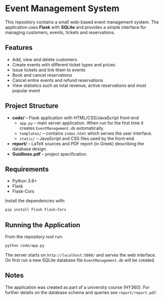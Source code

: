 # Event Management System

This repository contains a small web-based event management system. The application uses **Flask** with **SQLite** and provides a simple interface for managing customers, events, tickets and reservations.

## Features
- Add, view and delete customers
- Create events with different ticket types and prices
- Issue tickets and link them to events
- Book and cancel reservations
- Cancel entire events and refund reservations
- View statistics such as total revenue, active reservations and most popular event

## Project Structure
- **code/** – Flask application with HTML/CSS/JavaScript front‑end
  - `app.py` – main server application. When run for the first time it creates `EventManagement.db` automatically.
  - `templates/` – contains `index.html` which serves the user interface.
  - `static/` – JavaScript and CSS files used by the front‑end.
- **report/** – LaTeX sources and PDF report (in Greek) describing the database design.
- **Guidlines.pdf** – project specification.

## Requirements
- Python 3.8+
- Flask
- Flask-Cors

Install the dependencies with:

```bash
pip install Flask Flask-Cors
```

## Running the Application
From the repository root run:

```bash
python code/app.py
```

The server starts on `http://localhost:5000/` and serves the web interface. On first run a new SQLite database file `EventManagement.db` will be created.

## Notes
The application was created as part of a university course (HY360). For further details on the database schema and queries see `report/report.pdf`.
